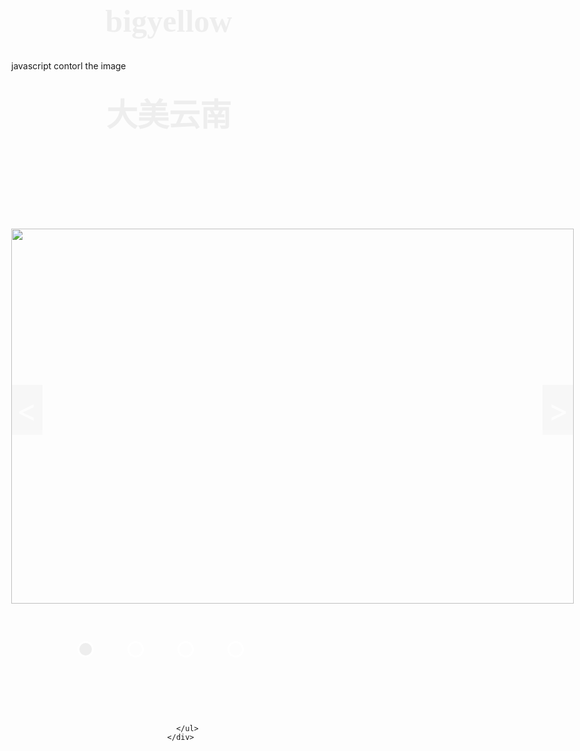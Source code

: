 # bigyellow
javascript contorl the image
<!DOCTYPE html PUBLIC "-//W3C//DTD XHTML 1.0 Transitional//EN" "http://www.w3.org/TR/xhtml1/DTD/xhtml1-transitional.dtd">
<html xmlns="http://www.w3.org/1999/xhtml">
<head>
<meta http-equiv="Content-Type" content="text/html; charset=utf-8" />
<title>无标题文档</title>
<style>
body{margin:0;background: url(bg.JPG);}
h1{font-size: 50px;font-family: '宋体';font-weight: bold;text-align: center;color: #eee;margin-top:30px; }
li{list-style: none;border:1px solid red;}
#content{width:900px;height:600px;position:relative;margin:150px auto;}
#content a{width:50px;height:80px;font-size:50px;color:#FFF;background:#CCC;line-height:80px;text-align:center;position:absolute;display:block;text-decoration:none;opacity: 0.1;}
#content a:hover{opacity: 0.9;}
#back{left:0;top:250px;}
#next{right:0;top:250px;;}
#num{position:absolute;left:0;top:0;width:900px;height:30px;font-size:20px;color:#fff;line-height:30px;text-align:center;margin-top:0;}
#text{position:absolute;left:0;bottom:0;width:900px;height:30px;font-size:20px;color:#fff;line-height:30px;text-align:center;margin-bottom:0;}
#img{width:900px;height:600px;}
#button{text-align:center;}
#bar{position: relative;text-align: center;}
#point li{position: relative; display:inline-block;width:20px;height:20px;border-radius:50%;line-height:20px;border: 3px solid #fff;margin-right:50px; top:-90px;}
#point .active{background: #eee;}
#point img{width:100px;height: 60px;position: absolute;top:-80px;left:-40px;border: 3px solid #fff;}

</style>

<script>
    window.onload = function(){
	var odiv = document.getElementById("content");
	var onext = document.getElementById("next");
	var oback = document.getElementById("back");
	var onum = document.getElementById("num");
	var otext = document.getElementById("text");
	var oImg = document.getElementById("img");
	var oB = document.getElementById("btn1");
	var oT = document.getElementById("btn2");
	var aLi = document.getElementsByTagName("li");


	var arrUrl = ["1.jpg","2.jpg","3.jpg","4.jpg"];
	var au = ["11.jpg","22.jpg","33.jpg","44.jpg"];
	var at = ["属都湖畔","洱海碧波","石林美景","昆明夕阳"];
	var num = 0;
	function fnTab(){
	onum.innerHTML = num + 1 +"&nbsp"+ "of" +"&nbsp" + arrUrl.length;
	otext.innerHTML = at[num];
    oImg.src = arrUrl[num];
	}
	fnTab();
	
	onext.onclick= function(){
	    num++;
		if(num==arrUrl.length){
			num=0;
	    }
    fnTab();
	};
	oback.onclick= function(){
	    num--;
		if(num==-1){
			num=3
	    }
	fnTab();
	};
    
	for(var i=0; i<aLi.length;i++){
		
		aLi[i].index = i;
		aLi[i].onclick = function(){
		   oImg.src = arrUrl[this.index];
           otext.innerHTML = at[this.index]
           onum.innerHTML = this.index + 1 + "&nbsp"+ "of" +"&nbsp"+ arrUrl.length;
	
	       for(var i=0; i<aLi.length;i++){
		    aLi[i].className = "";
	        }
	       this.className = "active";

		};
		    aLi[i].onmouseover=function(){
                this.innerHTML="<img src='"+au[this.index]+"'/>";
             
       
	
	           for(var i=0; i<aLi.length;i++){
		       
		       aLi[i].className = "";
	             }
	           this.className = "active";

		        };
              aLi[i].onmouseout=function(){
              	this.innerHTML="";
               for(var i=0; i<aLi.length;i++){
		        at[this.index]
		       aLi[i].className = "";

	             }
             
            }    
       
	}
}
</script>
  

</head>
<body>
     <h1>大美云南</h1>
      <div id="content">
           <a id="next" href="javascript:;">></a>
           <a id="back" href="javascript:;"><</a>
           <p id="num"></p>
           <p id="text"></p>
           <img id="img" src="1.jpg"/>
      </div>
      <div id="bar">
      	 <ul id='point'>
      	 	<li class='active'></li>
      	 	<li ></li>
      	 	<li ></li>
      	 	<li ></li>
      	 	
      
      	 </ul>
      </div>
         

</body>
</html>
